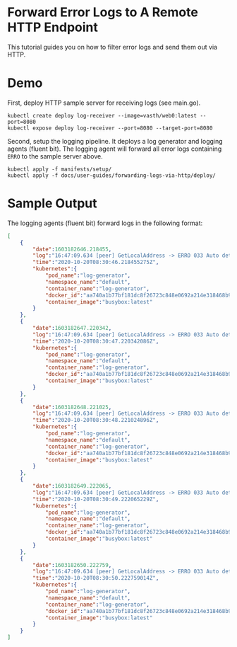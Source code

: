 # Forward Error Logs to A Remote HTTP Endpoint

This tutorial guides you on how to filter error logs and send them out via HTTP.

# Demo

First, deploy HTTP sample server for receiving logs (see main.go).

```shell
kubectl create deploy log-receiver --image=vasth/web0:latest --port=8080
kubectl expose deploy log-receiver --port=8080 --target-port=8080
```  
Second, setup the logging pipeline. It deploys a log generator and logging agents (fluent bit). The logging agent will forward all error logs containing `ERRO` to the sample server above.

```shell
kubectl apply -f manifests/setup/
kubectl apply -f docs/user-guides/forwarding-logs-via-http/deploy/
```

# Sample Output

The logging agents (fluent bit) forward logs in the following format:

```json
[
    {
        "date":1603182646.218455,
        "log":"16:47:09.634 [peer] GetLocalAddress -> ERRO 033 Auto detected peer address: 9.3.158.178:30303",
        "time":"2020-10-20T08:30:46.218455275Z",
        "kubernetes":{
            "pod_name":"log-generator",
            "namespace_name":"default",
            "container_name":"log-generator",
            "docker_id":"aa740a1b77bf181dc8f26723c848e0692a214e318468b9818fb19611136cd360",
            "container_image":"busybox:latest"
        }
    },
    {
        "date":1603182647.220342,
        "log":"16:47:09.634 [peer] GetLocalAddress -> ERRO 033 Auto detected peer address: 9.3.158.178:30303",
        "time":"2020-10-20T08:30:47.220342086Z",
        "kubernetes":{
            "pod_name":"log-generator",
            "namespace_name":"default",
            "container_name":"log-generator",
            "docker_id":"aa740a1b77bf181dc8f26723c848e0692a214e318468b9818fb19611136cd360",
            "container_image":"busybox:latest"
        }
    },
    {
        "date":1603182648.221025,
        "log":"16:47:09.634 [peer] GetLocalAddress -> ERRO 033 Auto detected peer address: 9.3.158.178:30303",
        "time":"2020-10-20T08:30:48.221024896Z",
        "kubernetes":{
            "pod_name":"log-generator",
            "namespace_name":"default",
            "container_name":"log-generator",
            "docker_id":"aa740a1b77bf181dc8f26723c848e0692a214e318468b9818fb19611136cd360",
            "container_image":"busybox:latest"
        }
    },
    {
        "date":1603182649.222065,
        "log":"16:47:09.634 [peer] GetLocalAddress -> ERRO 033 Auto detected peer address: 9.3.158.178:30303",
        "time":"2020-10-20T08:30:49.222065229Z",
        "kubernetes":{
            "pod_name":"log-generator",
            "namespace_name":"default",
            "container_name":"log-generator",
            "docker_id":"aa740a1b77bf181dc8f26723c848e0692a214e318468b9818fb19611136cd360",
            "container_image":"busybox:latest"
        }
    },
    {
        "date":1603182650.222759,
        "log":"16:47:09.634 [peer] GetLocalAddress -> ERRO 033 Auto detected peer address: 9.3.158.178:30303",
        "time":"2020-10-20T08:30:50.222759014Z",
        "kubernetes":{
            "pod_name":"log-generator",
            "namespace_name":"default",
            "container_name":"log-generator",
            "docker_id":"aa740a1b77bf181dc8f26723c848e0692a214e318468b9818fb19611136cd360",
            "container_image":"busybox:latest"
        }
    }
]
```